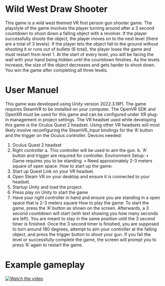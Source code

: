 # Wild West Draw Shooter
This game is a wild west themed VR first person gun shooter game. The playstyle of the game involves the player turning around after a 3 second countdown to shoot down a falling object with a revolver. If the player successfully shoots the object, the player moves on to the next level (there are a total of 3 levels). If the player lets the object fall to the ground without shooting it or runs out of bullets (6 total), the player loses the game and must restart from level 1. At the start of every level, you will be facing the wall with your hand being hidden until the countdown finishes. As the levels increase, the size of the object decreases and gets harder to shoot down. You win the game after completing all three levels. 

# User Manuel
This game was developed using Unity version 2022.3.18f1. The game requires SteamVR to be installed on your computer. The OpenVR SDK and OpenXR must be used for this game and can be configured under XR plug-in management in project settings. The VR headset used while developing this game is the Oculus Quest 2 headset. Using other VR headsets will most likely involve reconfiguring the SteamVR_Input bindings for the ‘A’ button and the trigger on the Oculus controller.
Devices needed:
1.	Oculus Quest 2 headset
2.	Right controller
a.	This controller will be used to aim the gun.
b.	‘A’ button and trigger are required for controller.
Environment Setup:
•	Game requires you to be standing. 
•	Need approximately 2-3 meters square of open space.
How to start up the game:
1.	Start up Quest Link on your VR headset.
2.	Open Steam VR on your desktop and ensure it is connected to your headset.
3.	Startup Unity and load the project.
4.	Press play on Unity to start the game
5.	Have your right controller in hand and ensure you are standing in a open space that is 2-3 meters square
How to play the game:
To start the game, press the ‘A’ button as shown on the screen. Afterwards, a 3 second countdown will start (with text showing you how many seconds are left). You are meant to stay in the same position until the 3 second timer is finished. Once the 3 second timer is finished, you are supposed to turn around 180 degrees, attempt to aim your controller at the falling object, and press the trigger button to shoot your gun. If you fail the level or successfully complete the game, the screen will prompt you to press ‘A’ again to restart the game.

# Example gameplay


[![Watch the video](https://i.ibb.co/RvyTpCY/image-Pic1.png)](https://streamable.com/hsg3gt)

